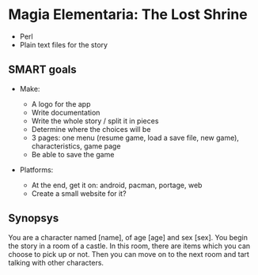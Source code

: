 # Magia Elementaria: The Lost Shrine

+ Perl
+ Plain text files for the story

## SMART goals

+ Make: 
	- A logo for the app
	- Write documentation
	- Write the whole story / split it in pieces
	- Determine where the choices will be
	- 3 pages: one menu (resume game, load a save file, new game),
	  characteristics, game page 
	- Be able to save the game

+ Platforms: 
	- At the end, get it on: android, pacman, portage, web
	- Create a small website for it?

## Synopsys
You are a character named [name], of age [age] and sex [sex]. You begin
the story in a room of a castle. In this room, there are items which you
can choose to pick up or not. Then you can move on to the next room and
tart talking with other characters.

